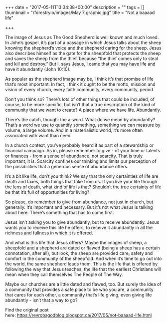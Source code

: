 +++
date = "2017-05-11T13:34:38+00:00"
description = ""
tags = []
thumbnail = "/forestryio/images/May 7 graphic.jpg"
title = "Not a baaaad life"

+++


The image of Jesus as The Good Shepherd is well known and much loved.  In John’s gospel, it’s part of a passage in which Jesus talks about the sheep knowing the shepherd’s voice and the shepherd caring for the sheep.  Jesus also describes himself as the gate for the sheepfold that protects the sheep and saves the sheep from the thief, because “the thief comes only to steal and kill and destroy.”  But I, says Jesus, I came that you may have life and have it abundantly (John 10:10).

As popular as the shepherd image may be, I think it’s that promise of life that’s most important.  In fact, I think it ought to be the motto, mission and vision of every church, every faith community, every community, period.

Don’t you think so?  There’s lots of other things that could be included, of course, to be more specific, but isn’t that a true description of the kind of community that we want to create?  A place where we have life.  Abundantly.

There’s the catch, though: the a-word.  What do we mean by abundantly?  That’s a word we use to quantify something, something we can measure by volume, a large volume.  And   in a materialistic world, it’s more often associated with want than need.

In a church context, you’ve probably heard it as part of a stewardship or financial campaign.  As in, please remember to give - of your time or talents or finances - from a sense of abundance, not scarcity.  That is truly important, it is.  Scarcity confines our thinking and limits our perception of the possibilities that a generous sense of abundance offers.

It’s a bit like life, don’t you think?  We say that the only certainties of life are death and taxes, both things that take from us.  If you live your life through the lens of death, what kind of life is that?  Shouldn’t the true certainty of life be that it’s full of opportunities for living?

So please, do remember to give from abundance, not just in church, but generally.  It’s important and necessary.  But it’s not what Jesus is talking about here.  There’s something that has to come first.

Jesus isn’t asking you to give abundantly, but to receive abundantly.  Jesus wants you to receive this life he offers, to receive it abundantly in all the richness and fullness in which it is offered.

And what is this life that Jesus offers?  Maybe the images of sheep, a sheepfold and a shepherd are dated or flawed (being a sheep has a certain connotation, after all), but look, the sheep are provided care, safety and comfort in the community of the sheepfold.  And when it’s time to go out into the world, the same shepherd leads them.  This is the life that is offered by following the way that Jesus teaches, the life that the earliest Christians will mean when they call themselves The People of The Way.

Maybe our churches are a little dated and flawed, too.  But surely the idea of a community that provides a safe place to be who you are, a community that cares for each other, a community that’s life giving, even giving life abundantly - isn’t that a way to go?

Find the original post here: https://revrobsgodblog.blogspot.ca/2017/05/not-baaaad-life.html